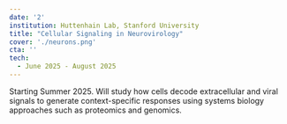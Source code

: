 ```yaml
---
date: '2'
institution: Huttenhain Lab, Stanford University
title: "Cellular Signaling in Neurovirology"
cover: './neurons.png'
cta: ''
tech:
  - June 2025 - August 2025
---
```


Starting Summer 2025. Will study how cells decode extracellular and viral signals to generate context-specific responses using systems biology approaches such as proteomics and genomics.